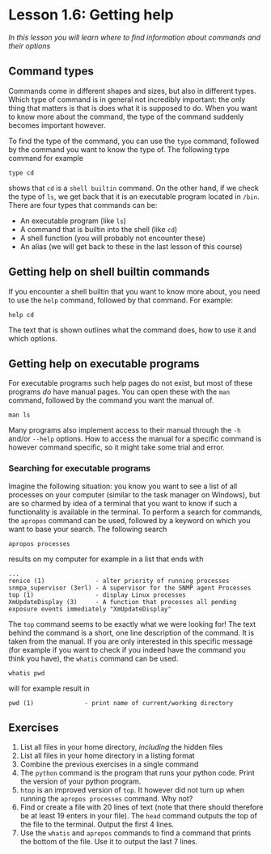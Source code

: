# Lesson 1.6: Getting help
*In this lesson you will learn where to find information about commands and their options*

## Command types
Commands come in different shapes and sizes, but also in different types. Which type of command is in general not incredibly important: the only thing that matters is that is does what it is supposed to do. When you want to know more about the command, the type of the command suddenly becomes important however.

To find the type of the command, you can use the `type` command, followed by the command you want to know the type of. The following type command for example

```
type cd
```

shows that `cd` is a `shell builtin` command. On the other hand, if we check the type of `ls`, we get back that it is an executable program located in `/bin`. There are four types that commands can be:

- An executable program (like `ls`)
- A command that is builtin into the shell (like `cd`)
- A shell function (you will probably not encounter these)
- An alias (we will get back to these in the last lesson of this course)

## Getting help on shell builtin commands
If you encounter a shell builtin that you want to know more about, you need to use the `help` command, followed by that command. For example:

```
help cd
```

The text that is shown outlines what the command does, how to use it and which options.

## Getting help on executable programs
For executable programs such help pages do not exist, but most of these programs *do* have manual pages. You can open these with the `man` command, followed by the command you want the manual of.

```
man ls
```

Many programs also implement access to their manual through the `-h` and/or `--help` options. How to access the manual for a specific command is however command specific, so it might take some trial and error.

### Searching for executable programs
Imagine the following situation: you know you want to see a list of all processes on your computer (similar to the task manager on Windows), but are so charmed by idea of a terminal that you want to know if such a functionality is available in the terminal. To perform a search for commands, the `apropos` command can be used, followed by a keyword on which you want to base your search. The following search

```
apropos processes
```

results on my computer for example in a list that ends with

```
...
renice (1)              - alter priority of running processes
snmpa_supervisor (3erl) - A supervisor for the SNMP agent Processes
top (1)                 - display Linux processes
XmUpdateDisplay (3)     - A function that processes all pending exposure events immediately "XmUpdateDisplay"
```

The `top` command seems to be exactly what we were looking for! The text behind the command is a short, one line description of the command. It is taken from the manual. If you are only interested in this specific message (for example if you want to check if you indeed have the command you think you have), the `whatis` command can be used.

```
whatis pwd
```

will for example result in

```
pwd (1)              - print name of current/working directory
```

## Exercises
1. List all files in your home directory, *including* the hidden files
2. List all files in your home directory in a listing format
3. Combine the previous exercises in a single command
4. The `python` command is the program that runs your python code. Print the version of your python program.
5. `htop` is an improved version of `top`. It however did not turn up when running the `apropos processes` command. Why not?
6. Find or create a file with 20 lines of text (note that there should therefore be at least 19 enters in your file). The `head` command outputs the top of the file to the terminal. Output the first 4 lines.
7. Use the `whatis` and `apropos` commands to find a command that prints the bottom of the file. Use it to output the last 7 lines.
